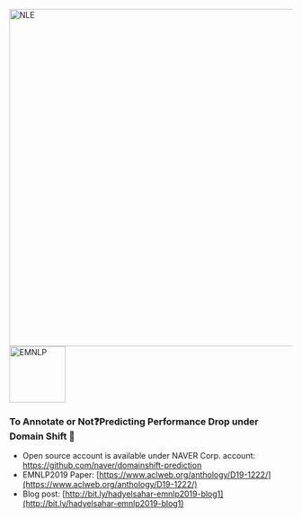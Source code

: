 
<img width="600" alt="NLE" src="https://i.imgur.com/488nYbr.jpg">  <img display="inline" width="100" alt="EMNLP" src="https://i.imgur.com/8c0QJBF.jpg">
### To Annotate or Not:question:Predicting Performance Drop under Domain Shift :mag_right:

- Open source account is available under NAVER Corp. account: https://github.com/naver/domainshift-prediction
- EMNLP2019 Paper: [https://www.aclweb.org/anthology/D19-1222/](https://www.aclweb.org/anthology/D19-1222/)
- Blog post: [http://bit.ly/hadyelsahar-emnlp2019-blog1](http://bit.ly/hadyelsahar-emnlp2019-blog1)
